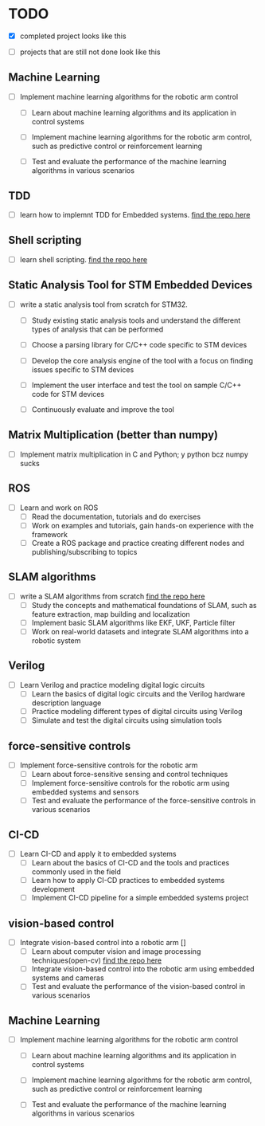 # TODO

- [x] completed project looks like this
- [ ] projects that are still not done look like this


## Machine Learning
- [ ] Implement machine learning algorithms for the robotic arm control
    - [ ] Learn about machine learning algorithms and its application in control systems
    - [ ] Implement machine learning algorithms for the robotic arm control, such as predictive control or reinforcement learning
    - [ ] Test and evaluate the performance of the machine learning algorithms in various scenarios


## TDD
- [ ] learn how to implemnt TDD for Embedded systems. [find the repo here](https://github.com/segin-GH/TDD-4-Embedded)

## Shell scripting
- [ ] learn shell scripting. [find the repo here](https://github.com/segin-GH/Shell-Script)

## Static Analysis Tool for STM Embedded Devices
- [ ] write a static analysis tool from scratch for STM32.
    - [ ] Study existing static analysis tools and understand the different types of analysis that can be performed
    - [ ] Choose a parsing library for C/C++ code specific to STM devices 
    - [ ] Develop the core analysis engine of the tool with a focus on finding issues specific to STM devices
    - [ ] Implement the user interface and test the tool on sample C/C++ code for STM devices
    - [ ] Continuously evaluate and improve the tool 


## Matrix Multiplication (better than numpy)
- [ ] Implement matrix multiplication in C and Python; y python bcz numpy sucks 
   

## ROS
- [ ] Learn and work on ROS
    - [ ] Read the documentation, tutorials and do exercises
    - [ ] Work on examples and tutorials, gain hands-on experience with the framework
    - [ ] Create a ROS package and practice creating different nodes and publishing/subscribing to topics

## SLAM algorithms
- [ ] write a SLAM algorithms from scratch [find the repo here](https://github.com/segin-GH/SLAM)
    - [ ] Study the concepts and mathematical foundations of SLAM, such as feature extraction, map building and localization
    - [ ] Implement basic SLAM algorithms like EKF, UKF, Particle filter
    - [ ] Work on real-world datasets and integrate SLAM algorithms into a robotic system
    
## Verilog
- [ ] Learn Verilog and practice modeling digital logic circuits
    - [ ] Learn the basics of digital logic circuits and the Verilog hardware description language
    - [ ] Practice modeling different types of digital circuits using Verilog
    - [ ] Simulate and test the digital circuits using simulation tools

## force-sensitive controls
- [ ] Implement force-sensitive controls for the robotic arm
    - [ ] Learn about force-sensitive sensing and control techniques
    - [ ] Implement force-sensitive controls for the robotic arm using embedded systems and sensors
    - [ ] Test and evaluate the performance of the force-sensitive controls in various scenarios

## CI-CD
- [ ] Learn CI-CD and apply it to embedded systems
    - [ ] Learn about the basics of CI-CD and the tools and practices commonly used in the field
    - [ ] Learn how to apply CI-CD practices to embedded systems development
    - [ ] Implement CI-CD pipeline for a simple embedded systems project

## vision-based control
- [ ] Integrate vision-based control into a robotic arm []
    - [ ] Learn about computer vision and image processing techniques(open-cv) [find the repo here](https://github.com/segin-GH/opencv-)
    - [ ] Integrate vision-based control into the robotic arm using embedded systems and cameras
    - [ ] Test and evaluate the performance of the vision-based control in various scenarios

## Machine Learning
- [ ] Implement machine learning algorithms for the robotic arm control
    - [ ] Learn about machine learning algorithms and its application in control systems
    - [ ] Implement machine learning algorithms for the robotic arm control, such as predictive control or reinforcement learning
    - [ ] Test and evaluate the performance of the machine learning algorithms in various scenarios

